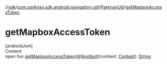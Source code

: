 //[sdk](../../../index.md)/[com.parknav.sdk.android.navigation.util](../index.md)/[ParknavUtil](index.md)/[getMapboxAccessToken](get-mapbox-access-token.md)



# getMapboxAccessToken  
[androidJvm]  
Content  
open fun [getMapboxAccessToken](get-mapbox-access-token.md)(@[NonNull](https://developer.android.com/reference/kotlin/androidx/annotation/NonNull.html)()context: [Context](https://developer.android.com/reference/kotlin/android/content/Context.html)): [String](https://developer.android.com/reference/kotlin/java/lang/String.html)  



